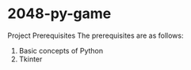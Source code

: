 # 2048-py-game

Project Prerequisites
The prerequisites are as follows:

1. Basic concepts of Python
2. Tkinter
